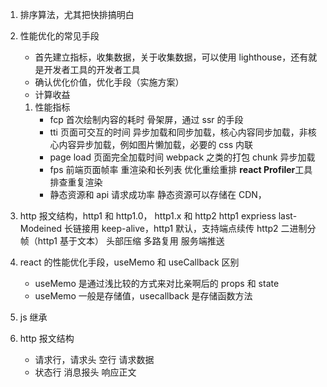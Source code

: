 1. 排序算法，尤其把快排搞明白
2. 性能优化的常见手段
   - 首先建立指标，收集数据，关于收集数据，可以使用 lighthouse，还有就是开发者工具的开发者工具
   - 确认优化价值，优化手段（实施方案）
   - 计算收益
   1. 性能指标
      - fcp 首次绘制内容的耗时 骨架屏，通过 ssr 的手段
      - tti 页面可交互的时间 异步加载和同步加载，核心内容同步加载，非核心内容异步加载，例如图片懒加载，必要的 css 内联
      - page load 页面完全加载时间 webpack 之类的打包 chunk 异步加载
      - fps 前端页面帧率 重渲染和长列表 优化重绘重排 **react Profiler**工具排查重复渲染
      - 静态资源和 api 请求成功率 静态资源可以存储在 CDN，
3. http 报文结构，http1 和 http1.0， http1.x 和 http2
   http1 expriess last-Modeined 长链接用 keep-alive，http1 默认，支持端点续传
   http2 二进制分帧（http1 基于文本） 头部压缩 多路复用 服务端推送
4. react 的性能优化手段，useMemo 和 useCallback 区别
   - useMemo 是通过浅比较的方式来对比亲啊后的 props 和 state
   - useMemo 一般是存储值，usecallback 是存储函数方法
5. js 继承

6. http 报文结构
   - 请求行，请求头 空行 请求数据
   - 状态行 消息报头 响应正文
